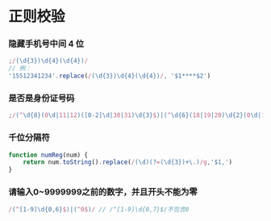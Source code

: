 # 正则校验

### 隐藏手机号中间 4 位

```javascript
;/(\d{3})\d{4}(\d{4})/
// 例：
'15512341234'.replace(/(\d{3})\d{4}(\d{4})/, '$1****$2')
```

### 是否是身份证号码

```javascript
;/(^\d{8}(0\d|11|12)([0-2]\d|30|31)\d{3}$)|(^\d{6}(18|19|20)\d{2}(0\d|11|12)([0-2]\d|30|31)\d{3}(\d|X|x)$)/
```

### 千位分隔符
```javascript
function numReg(num) {
    return num.toString().replace(/(\d)(?=(\d{3})+\.)/g,'$1,')
}
```
### 请输入0~9999999之前的数字，并且开头不能为零
```javascript
/(^[1-9]\d{0,6}$)|(^0$)/ // /^[1-9]\d{0,7}$/不包含0
```
